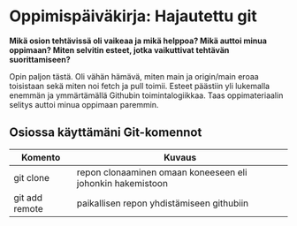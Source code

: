 # Oppimispäiväkirja: Hajautettu git

__Mikä osion tehtävissä oli vaikeaa ja mikä helppoa? Mikä auttoi minua oppimaan? Miten selvitin esteet, jotka vaikuttivat tehtävän suorittamiseen?__

Opin paljon tästä. Oli vähän hämävä, miten main ja origin/main eroaa toisistaan sekä miten noi fetch ja pull toimii. Esteet päästiin yli lukemalla enemmän ja ymmärtämällä Githubin toimintalogiikkaa. Taas oppimateriaalin selitys auttoi minua oppimaan paremmin.

## Osiossa käyttämäni Git-komennot

| Komento | Kuvaus |
| --------| ------ |
| git clone | repon clonaaminen omaan koneeseen eli johonkin hakemistoon |
| git add remote | paikallisen repon yhdistämiseen githubiin |